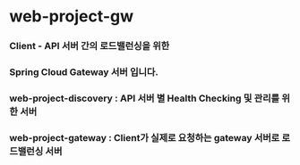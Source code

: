 # web-project-gw

### Client - API 서버 간의 로드밸런싱을 위한
### Spring Cloud Gateway 서버 입니다.
### web-project-discovery : API 서버 별 Health Checking 및 관리를 위한 서버
### web-project-gateway : Client가 실제로 요청하는 gateway 서버로 로드밸런싱 서버
